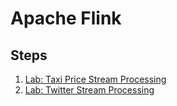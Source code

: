 # Apache Flink

## Steps

1. [Lab: Taxi Price Stream Processing](./lab-taxi-pricing/)
1. [Lab: Twitter Stream Processing](./lab-twitter-stream-processing/)